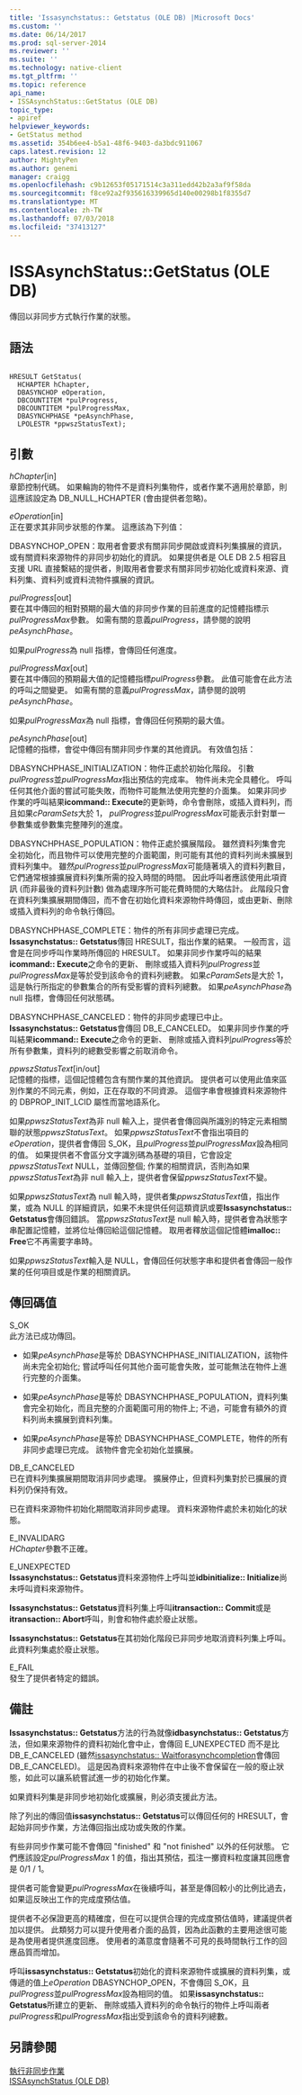```yaml
---
title: 'Issasynchstatus:: Getstatus (OLE DB) |Microsoft Docs'
ms.custom: ''
ms.date: 06/14/2017
ms.prod: sql-server-2014
ms.reviewer: ''
ms.suite: ''
ms.technology: native-client
ms.tgt_pltfrm: ''
ms.topic: reference
api_name:
- ISSAsynchStatus::GetStatus (OLE DB)
topic_type:
- apiref
helpviewer_keywords:
- GetStatus method
ms.assetid: 354b6ee4-b5a1-48f6-9403-da3bdc911067
caps.latest.revision: 12
author: MightyPen
ms.author: genemi
manager: craigg
ms.openlocfilehash: c9b12653f05171514c3a311edd42b2a3af9f58da
ms.sourcegitcommit: f8ce92a2f935616339965d140e00298b1f8355d7
ms.translationtype: MT
ms.contentlocale: zh-TW
ms.lasthandoff: 07/03/2018
ms.locfileid: "37413127"
---
```

# <a name="issasynchstatusgetstatus-ole-db"></a>ISSAsynchStatus::GetStatus (OLE DB)
  傳回以非同步方式執行作業的狀態。  
  
## <a name="syntax"></a>語法  
  
```  
  
HRESULT GetStatus(  
  HCHAPTER hChapter,  
  DBASYNCHOP eOperation,  
  DBCOUNTITEM *pulProgress,  
  DBCOUNTITEM *pulProgressMax,  
  DBASYNCHPHASE *peAsynchPhase,  
  LPOLESTR *ppwszStatusText);  
```  
  
## <a name="arguments"></a>引數  
 *hChapter*[in]  
 章節控制代碼。 如果輪詢的物件不是資料列集物件，或者作業不適用於章節，則這應該設定為 DB_NULL_HCHAPTER (會由提供者忽略)。  
  
 *eOperation*[in]  
 正在要求其非同步狀態的作業。 這應該為下列值：  
  
 DBASYNCHOP_OPEN：取用者會要求有關非同步開啟或資料列集擴展的資訊，或有關資料來源物件的非同步初始化的資訊。 如果提供者是 OLE DB 2.5 相容且支援 URL 直接繫結的提供者，則取用者會要求有關非同步初始化或資料來源、資料列集、資料列或資料流物件擴展的資訊。  
  
 *pulProgress*[out]  
 要在其中傳回的相對預期的最大值的非同步作業的目前進度的記憶體指標示*pulProgressMax*參數。 如需有關的意義*pulProgress*，請參閱的說明*peAsynchPhase*。  
  
 如果*pulProgress*為 null 指標，會傳回任何進度。  
  
 *pulProgressMax*[out]  
 要在其中傳回的預期最大值的記憶體指標*pulProgress*參數。 此值可能會在此方法的呼叫之間變更。 如需有關的意義*pulProgressMax*，請參閱的說明*peAsynchPhase*。  
  
 如果*pulProgressMax*為 null 指標，會傳回任何預期的最大值。  
  
 *peAsynchPhase*[out]  
 記憶體的指標，會從中傳回有關非同步作業的其他資訊。 有效值包括：  
  
 DBASYNCHPHASE_INITIALIZATION：物件正處於初始化階段。 引數*pulProgress*並*pulProgressMax*指出預估的完成率。 物件尚未完全具體化。 呼叫任何其他介面的嘗試可能失敗，而物件可能無法使用完整的介面集。 如果非同步作業的呼叫結果**icommand:: Execute**的更新時，命令會刪除，或插入資料列，而且如果*cParamSets*大於 1， *pulProgress*並*pulProgressMax*可能表示針對單一參數集或參數集完整陣列的進度。  
  
 DBASYNCHPHASE_POPULATION：物件正處於擴展階段。 雖然資料列集會完全初始化，而且物件可以使用完整的介面範圍，則可能有其他的資料列尚未擴展到資料列集中。 雖然*pulProgress*並*pulProgressMax*可能隨著填入的資料列數目，它們通常根據擴展資料列集所需的投入時間的時間。 因此呼叫者應該使用此項資訊 (而非最後的資料列計數) 做為處理序所可能花費時間的大略估計。 此階段只會在資料列集擴展期間傳回，而不會在初始化資料來源物件時傳回，或由更新、刪除或插入資料列的命令執行傳回。  
  
 DBASYNCHPHASE_COMPLETE：物件的所有非同步處理已完成。 **Issasynchstatus:: Getstatus**傳回 HRESULT，指出作業的結果。 一般而言，這會是在同步呼叫作業時所傳回的 HRESULT。 如果非同步作業呼叫的結果**icommand:: Execute**之命令的更新、 刪除或插入資料列*pulProgress*並*pulProgressMax*是等於受到該命令的資料列總數。 如果*cParamSets*是大於 1，這是執行所指定的參數集合的所有受影響的資料列總數。 如果*peAsynchPhase*為 null 指標，會傳回任何狀態碼。  
  
 DBASYNCHPHASE_CANCELED：物件的非同步處理已中止。 **Issasynchstatus:: Getstatus**會傳回 DB_E_CANCELED。 如果非同步作業的呼叫結果**icommand:: Execute**之命令的更新、 刪除或插入資料列*pulProgress*等於所有參數集，資料列的總數受影響之前取消命令。  
  
 *ppwszStatusText*[in/out]  
 記憶體的指標，這個記憶體包含有關作業的其他資訊。 提供者可以使用此值來區別作業的不同元素，例如，正在存取的不同資源。 這個字串會根據資料來源物件的 DBPROP_INIT_LCID 屬性而當地語系化。  
  
 如果*ppwszStatusText*為非 null 輸入上，提供者會傳回與所識別的特定元素相關聯的狀態*ppwszStatusText*。 如果*ppwszStatusText*不會指出項目的*eOperation*，提供者會傳回 S_OK，且*pulProgress*並*pulProgressMax*設為相同的值。 如果提供者不會區分文字識別碼為基礎的項目，它會設定*ppwszStatusText* NULL，並傳回整個; 作業的相關資訊，否則為如果*ppwszStatusText*為非 null 輸入上，提供者會保留*ppwszStatusText*不變。  
  
 如果*ppwszStatusText*為 null 輸入時，提供者集*ppwszStatusText*值，指出作業，或為 NULL 的詳細資訊，如果不未提供任何這類資訊或要**Issasynchstatus:: Getstatus**會傳回錯誤。 當*ppwszStatusText*是 null 輸入時，提供者會為狀態字串配置記憶體，並將位址傳回給這個記憶體。 取用者釋放這個記憶體**imalloc:: Free**它不再需要字串時。  
  
 如果*ppwszStatusText*輸入是 NULL，會傳回任何狀態字串和提供者會傳回一般作業的任何項目或是作業的相關資訊。  
  
## <a name="return-code-values"></a>傳回碼值  
 S_OK  
 此方法已成功傳回。  
  
-   如果*peAsynchPhase*是等於 DBASYNCHPHASE_INITIALIZATION，該物件尚未完全初始化; 嘗試呼叫任何其他介面可能會失敗，並可能無法在物件上進行完整的介面集。  
  
-   如果*peAsynchPhase*是等於 DBASYNCHPHASE_POPULATION，資料列集會完全初始化，而且完整的介面範圍可用的物件上; 不過，可能會有額外的資料列尚未擴展到資料列集。  
  
-   如果*peAsynchPhase*是等於 DBASYNCHPHASE_COMPLETE，物件的所有非同步處理已完成。 該物件會完全初始化並擴展。  
  
 DB_E_CANCELED  
 已在資料列集擴展期間取消非同步處理。 擴展停止，但資料列集對於已擴展的資料列仍保持有效。  
  
 已在資料來源物件初始化期間取消非同步處理。 資料來源物件處於未初始化的狀態。  
  
 E_INVALIDARG  
 *HChapter*參數不正確。  
  
 E_UNEXPECTED  
 **Issasynchstatus:: Getstatus**資料來源物件上呼叫並**idbinitialize:: Initialize**尚未呼叫資料來源物件。  
  
 **Issasynchstatus:: Getstatus**資料列集上呼叫**itransaction:: Commit**或是**itransaction:: Abort**呼叫，則會和物件處於廢止狀態。  
  
 **Issasynchstatus:: Getstatus**在其初始化階段已非同步地取消資料列集上呼叫。 此資料列集處於廢止狀態。  
  
 E_FAIL  
 發生了提供者特定的錯誤。  
  
## <a name="remarks"></a>備註  
 **Issasynchstatus:: Getstatus**方法的行為就像**idbasynchstatus:: Getstatus**方法，但如果來源物件的資料初始化會中止，會傳回 E_UNEXPECTED 而不是比 DB_E_CANCELED (雖然[issasynchstatus:: Waitforasynchcompletion](issasynchstatus-waitforasynchcompletion-ole-db.md)會傳回 DB_E_CANCELED)。 這是因為資料來源物件在中止後不會保留在一般的廢止狀態，如此可以讓系統嘗試進一步的初始化作業。  
  
 如果資料列集是非同步地初始化或擴展，則必須支援此方法。  
  
 除了列出的傳回值**issasynchstatus:: Getstatus**可以傳回任何的 HRESULT，會起始非同步作業，方法傳回指出成功或失敗的作業。  
  
 有些非同步作業可能不會傳回 "finished" 和 "not finished" 以外的任何狀態。 它們應該設定*pulProgressMax* 1 的值，指出其預估，孤注一擲資料粒度讓其回應會是 0/1 / 1。  
  
 提供者可能會變更*pulProgressMax*在後續呼叫，甚至是傳回較小的比例比過去，如果這反映出工作的完成度預估值。  
  
 提供者不必保證更高的精確度，但在可以提供合理的完成度預估值時，建議提供者加以提供。 此類努力可以提升使用者介面的品質，因為此函數的主要用途很可能是為使用者提供進度回應。 使用者的滿意度會隨著不可見的長時間執行工作的回應品質而增加。  
  
 呼叫**issasynchstatus:: Getstatus**初始化的資料來源物件或擴展的資料列集，或傳遞的值上*eOperation* DBASYNCHOP_OPEN，不會傳回 S_OK，且*pulProgress*並*pulProgressMax*設為相同的值。 如果**issasynchstatus:: Getstatus**所建立的更新、 刪除或插入資料列的命令執行的物件上呼叫兩者*pulProgress*和*pulProgressMax*指出受到該命令的資料列總數。  
  
## <a name="see-also"></a>另請參閱  
 [執行非同步作業](../native-client/features/performing-asynchronous-operations.md)   
 [ISSAsynchStatus &#40;OLE DB&#41;](issasynchstatus-ole-db.md)  
  
  
